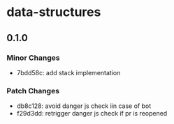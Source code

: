 # data-structures

## 0.1.0

### Minor Changes

- 7bdd58c: add stack implementation

### Patch Changes

- db8c128: avoid danger js check iin case of bot
- f29d3dd: retrigger danger js check if pr is reopened
